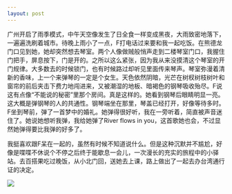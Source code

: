 ```yaml
---
layout: post
---
```

广州开启了雨季模式，中午天空像发生了日全食一样变成黑夜，大雨致密地落下，一遍遍洗刷着城市。待晚上雨小了一点，F打电话过来要和我一起吃饭。在熊德龙门口见到她，她却突然想去琴室。两个人像做贼般悄声走到二楼琴室门口，我握住门把手，屏息按下，门是开的。之所以这么紧张，因为我从来没摸清这个琴室的开门规律。大多数去的时候锁门，也有时候路过却听见里面传来琴声。琴室弥漫着清新的香味，上一个来弹琴的一定是个女生。天色依然阴暗，光芒在树杈树枝树叶和窗帘的前后夹击下费力地闯进来，又被潮湿的地板、暗褐色的钢琴吸收殆尽。F说这有点像“不能说的秘密”里那个房间。真是这样的。她看到钢琴后眼睛明显一亮。这大概是弹钢琴的人的共通性。钢琴端坐在那里，琴盖已经打开，好像等待多时。F坐到琴前，弹了一首梦中的婚礼。她弹得很好听，我在一旁听着，简直被声音迷住了。她说她想听我弹，我给她弹了River flows in you，这首歌她也会，不过显然她弹得要比我弹的好多了。

我挺喜欢跟F呆在一起的，虽然有时候不知道说什么。但是这种沉默并不尴尬，好像是喋喋不休说个不停之后终于能歇息一会儿，一次漫长的充实的旅程中的小驿站。去百搭果吃过晚饭，从小北门回，送她去上课，路上做出了一起去办台湾通行证的决定。

![](http://pic.yupoo.com/fuermosi777/BVhOXZM3/medish.jpg)
